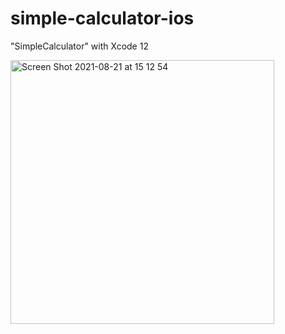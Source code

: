 # simple-calculator-ios
"SimpleCalculator" with Xcode 12

<img width="422" alt="Screen Shot 2021-08-21 at 15 12 54" src="https://user-images.githubusercontent.com/27660473/130315507-b6da93ef-eaef-4999-9bd5-1b5fc1f92889.png">
